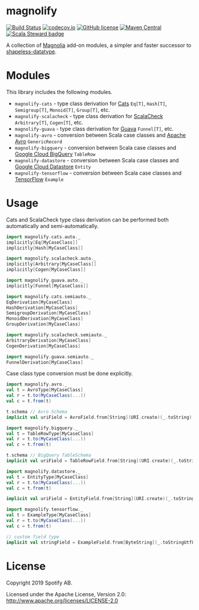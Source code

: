 magnolify
=========

[![Build Status](https://travis-ci.org/spotify/magnolify.svg?branch=master)](https://travis-ci.org/spotify/magnolify)
[![codecov.io](https://codecov.io/github/spotify/magnolify/coverage.svg?branch=master)](https://codecov.io/github/spotify/magnolify?branch=master)
[![GitHub license](https://img.shields.io/github/license/spotify/magnolify.svg)](./LICENSE)
[![Maven Central](https://img.shields.io/maven-central/v/com.spotify/magnolify-shared_2.13.svg)](https://maven-badges.herokuapp.com/maven-central/com.spotify/magnolify-shared_2.13)
[![Scala Steward badge](https://img.shields.io/badge/Scala_Steward-helping-brightgreen.svg?style=flat&logo=data:image/png;base64,iVBORw0KGgoAAAANSUhEUgAAAA4AAAAQCAMAAAARSr4IAAAAVFBMVEUAAACHjojlOy5NWlrKzcYRKjGFjIbp293YycuLa3pYY2LSqql4f3pCUFTgSjNodYRmcXUsPD/NTTbjRS+2jomhgnzNc223cGvZS0HaSD0XLjbaSjElhIr+AAAAAXRSTlMAQObYZgAAAHlJREFUCNdNyosOwyAIhWHAQS1Vt7a77/3fcxxdmv0xwmckutAR1nkm4ggbyEcg/wWmlGLDAA3oL50xi6fk5ffZ3E2E3QfZDCcCN2YtbEWZt+Drc6u6rlqv7Uk0LdKqqr5rk2UCRXOk0vmQKGfc94nOJyQjouF9H/wCc9gECEYfONoAAAAASUVORK5CYII=)](https://scala-steward.org)

A collection of [Magnolia](https://github.com/propensive/magnolia) add-on modules, a simpler and faster successor to [shapeless-datatype](https://github.com/nevillelyh/shapeless-datatype).

# Modules

This library includes the following modules.

- `magnolify-cats` - type class derivation for [Cats](https://github.com/typelevel/cats) `Eq[T]`, `Hash[T]`, `Semigroup[T]`, `Monoid[T]`, `Group[T]`, etc.
- `magnolify-scalacheck` - type class derivation for [ScalaCheck](https://github.com/typelevel/scalacheck) `Arbitrary[T]`, `Cogen[T]`, etc.
- `magnolify-guava` - type class derivation for [Guava](https://guava.dev) `Funnel[T]`, etc.
- `magnolify-avro` - conversion between Scala case classes and [Apache Avro](https://github.com/apache/avro) `GenericRecord`
- `magnolify-bigquery` - conversion between Scala case classes and [Google Cloud BigQuery](https://cloud.google.com/bigquery/) `TableRow`
- `magnolify-datastore` - conversion between Scala case classes and [Google Cloud Datastore](https://cloud.google.com/datastore/) `Entity`
- `magnolify-tensorflow` - conversion between Scala case classes and [TensorFlow](https://www.tensorflow.org/) `Example`

# Usage

Cats and ScalaCheck type class derivation can be performed both automatically and semi-automatically.

```scala
import magnolify.cats.auto._
implicitly[Eq[MyCaseClass]]
implicitly[Hash[MyCaseClass]]

import magnolify.scalacheck.auto._
implicitly[Arbitrary[MyCaseClass]]
implicitly[Cogen[MyCaseClass]]

import magnolify.guava.auto._
implicitly[Funnel[MyCaseClass]]
```

```scala
import magnolify.cats.semiauto._
EqDerivation[MyCaseClass]
HashDerivation[MyCaseClass]
SemigroupDerivation[MyCaseClass]
MonoidDerivation[MyCaseClass]
GroupDerivation[MyCaseClass]

import magnolify.scalacheck.semiauto._
ArbitraryDerivation[MyCaseClass]
CogenDerivation[MyCaseClass]

import magnolify.guava.semiauto._
FunnelDerivation[MyCaseClass]
```

Case class type conversion must be done explicitly.

```scala
import magnolify.avro._
val t = AvroType[MyCaseClass]
val r = t.to(MyCaseClass(...))
val c = t.from(t)

t.schema // Avro Schema
implicit val uriField = AvroField.from[String](URI.create)(_.toString) // custom field type
```

```scala
import magnolify.bigquery._
val t = TableRowType[MyCaseClass]
val r = t.to(MyCaseClass(...))
val c = t.from(t)

t.schema // BigQuery TableSchema
implicit val uriField = TableRowField.from[String](URI.create)(_.toString) // custom field type
```

```scala
import magnolify.datastore._
val t = EntityType[MyCaseClass]
val r = t.to(MyCaseClass(...))
val c = t.from(t)

implicit val uriField = EntityField.from[String](URI.create)(_.toString) // custom field type
```

```scala
import magnolify.tensorflow._
val t = ExampleType[MyCaseClass]
val r = t.to(MyCaseClass(...))
val c = t.from(t)

// custom field type
implicit val stringField = ExampleField.from[ByteString](_.toStringUtf8)(ByteString.copyFromUtf8) 
```

# License

Copyright 2019 Spotify AB.

Licensed under the Apache License, Version 2.0: http://www.apache.org/licenses/LICENSE-2.0
